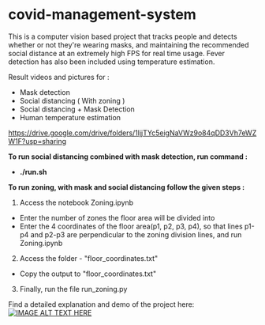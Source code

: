 # covid-management-system
This is a computer vision based project that tracks people and detects whether or not they're wearing masks, and maintaining the recommended social distance at an extremely high FPS for real time usage. Fever detection has also been included using temperature estimation.

Result videos and pictures for :
- Mask detection
- Social distancing ( With zoning )
- Social distancing + Mask Detection 
- Human temperature estimation

https://drive.google.com/drive/folders/1ljjTYc5eigNaVWz9o84qDD3Vh7eWZW1F?usp=sharing


**To run social distancing combined with mask detection, run command :** 
- **./run.sh**

**To run zoning, with mask and social distancing follow the given steps :**
1) Access the notebook Zoning.ipynb 
  - Enter the number of zones the floor area will be divided into
  - Enter the 4 coordinates of the floor area(p1, p2, p3, p4), so that lines p1-p4 and p2-p3 are perpendicular to the zoning division lines, and run Zoning.ipynb
2) Access the folder - "floor_coordinates.txt"
  - Copy the output to "floor_coordinates.txt"
3) Finally, run the file run_zoning.py


Find a detailed explanation and demo of the project here: <br>
[![IMAGE ALT TEXT HERE](https://img.youtube.com/vi/53fDd14n36Q/0.jpg)](https://www.youtube.com/watch?v=53fDd14n36Q)



